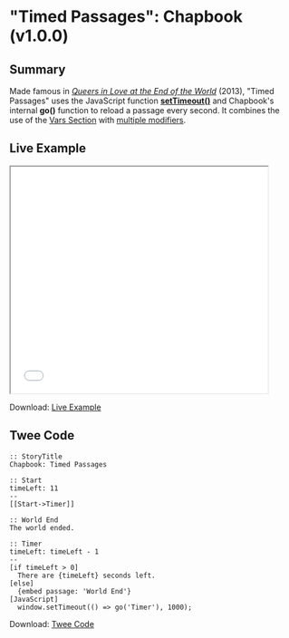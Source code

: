 # "Timed Passages": Chapbook (v1.0.0)

## Summary

Made famous in [*Queers in Love at the End of the World*](https://w.itch.io/end-of-the-world) (2013), "Timed Passages" uses the JavaScript function **[setTimeout()](https://developer.mozilla.org/en-US/docs/Web/API/WindowOrWorkerGlobalScope/setTimeout)** and Chapbook's internal **go()** function to reload a passage every second. It combines the use of the [Vars Section](https://klembot.github.io/chapbook/guide/state/the-vars-section.html) with [multiple modifiers](https://klembot.github.io/chapbook/guide/references/modifiers.html).

## Live Example

<section>
<iframe src="chapbook_timedpassages_example.html" height=400 width=90%></iframe>

Download: <a href="chapbook_timedpassages_example.html" target="_blank">Live Example</a>
</section>

## Twee Code

```twee
:: StoryTitle
Chapbook: Timed Passages

:: Start
timeLeft: 11
--
[[Start->Timer]]

:: World End
The world ended.

:: Timer
timeLeft: timeLeft - 1
--
[if timeLeft > 0]
  There are {timeLeft} seconds left.
[else]
  {embed passage: 'World End'}
[JavaScript]
  window.setTimeout(() => go('Timer'), 1000);

```

Download: <a href="chapbook_timedpassages_twee.txt" target="_blank">Twee Code</a>
